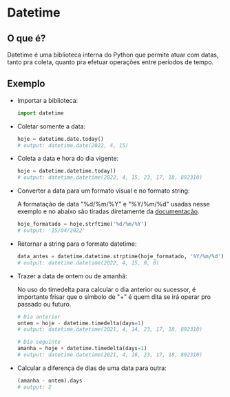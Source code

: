 # Datetime

## O que é?

Datetime é uma biblioteca interna do Python que permite atuar com datas, tanto pra coleta, quanto pra efetuar operações entre períodos de tempo.

## Exemplo

- Importar a biblioteca:
    
    ```python
    import datetime
    ```
    
- Coletar somente a data:
    
    ```python
    hoje = datetime.date.today()
    # output: datetime.date(2022, 4, 15)
    ```

- Coleta a data e hora do dia vigente:

    ```python
    hoje = datetime.datetime.today()
    # output: datetime.datetime(2022, 4, 15, 23, 17, 18, 892310)
    ```

- Converter a data para um formato visual e no formato string:

    A formatação de data "%d/%m/%Y" e "%Y/%m/%d" usadas nesse exemplo e no abaixo são tiradas diretamente da [documentação](https://docs.python.org/3/library/datetime.html#strftime-and-strptime-format-codes).

    ```python
    hoje_formatado = hoje.strftime('%d/%m/%Y')
    # output: '15/04/2022'
    ```
    
- Retornar a string para o formato datetime:
    
    ```python
    data_antes = datetime.datetime.strptime(hoje_formatado, '%Y/%m/%d')
    # output: datetime.datetime(2022, 4, 15, 0, 0)
    ```


- Trazer a data de ontem ou de amanhã:

    No uso do timedelta para calcular o dia anterior ou sucessor, é importante frisar que o símbolo de "+" é quem dita se irá operar pro passado ou futuro.
    
    ```python
    # Dia anterior
    ontem = hoje - datetime.timedelta(days=1)
    # output: datetime.datetime(2021, 4, 14, 23, 17, 18, 892310)

    # Dia seguinte
    amanha = hoje + datetime.timedelta(days=1)
    # output: datetime.datetime(2021, 4, 16, 23, 17, 18, 892310)
    ```
    
- Calcular a diferença de dias de uma data para outra:
    
    ```python
    (amanha - ontem).days
    # output: 2
    ```
